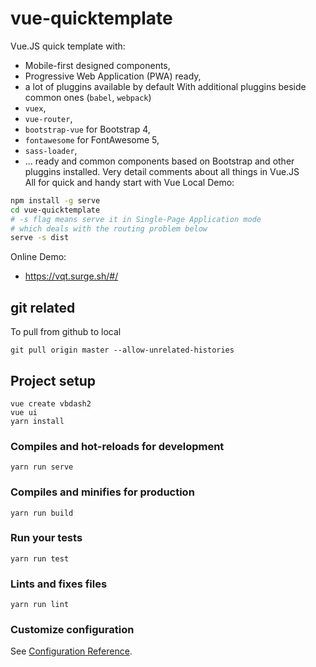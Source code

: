 # vue-quicktemplate
Vue.JS quick template with:
* Mobile-first designed components, 
* Progressive Web Application (PWA) ready, 
* a lot of pluggins available by default With additional pluggins beside common ones (`babel`, `webpack`)
* `vuex`, 
* `vue-router`, 
* `bootstrap-vue` for Bootstrap 4, 
* `fontawesome` for FontAwesome 5, 
* `sass-loader`, 
* ... 
ready and common components based on Bootstrap and other pluggins installed. 
Very detail comments about all things in Vue.JS  
All for quick and handy start with Vue 
Local Demo:
```bash
npm install -g serve
cd vue-quicktemplate
# -s flag means serve it in Single-Page Application mode
# which deals with the routing problem below
serve -s dist
```
Online Demo:  
* https://vqt.surge.sh/#/

## git related
To pull from github to local
```
git pull origin master --allow-unrelated-histories
```
## Project setup
```
vue create vbdash2
vue ui
yarn install
```

### Compiles and hot-reloads for development
```
yarn run serve
```

### Compiles and minifies for production
```
yarn run build
```

### Run your tests
```
yarn run test
```

### Lints and fixes files
```
yarn run lint
```

### Customize configuration
See [Configuration Reference](https://cli.vuejs.org/config/).
